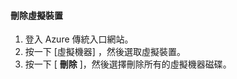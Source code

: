 #### <a name="to-delete-a-virtual-device"></a>刪除虛擬裝置

1. 登入 Azure 傳統入口網站。
2. 按一下 [虛擬機器] ，然後選取虛擬裝置。
3. 按一下 [ **刪除** ]，然後選擇刪除所有的虛擬機器磁碟。



<!--HONumber=Jan17_HO1-->


